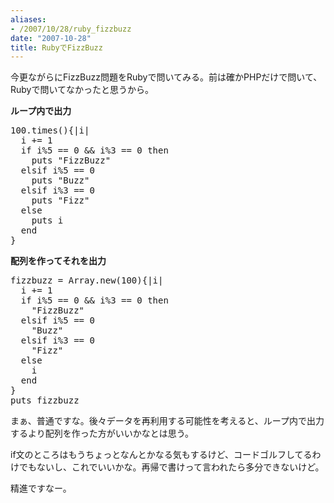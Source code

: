 ```yaml
---
aliases:
- /2007/10/28/ruby_fizzbuzz
date: "2007-10-28"
title: RubyでFizzBuzz
---
```

今更ながらにFizzBuzz問題をRubyで問いてみる。前は確かPHPだけで問いて、Rubyで問いてなかったと思うから。

<strong>ループ内で出力</strong>
<pre lang="ruby">
100.times(){|i|
  i += 1
  if i%5 == 0 && i%3 == 0 then
    puts "FizzBuzz"
  elsif i%5 == 0
    puts "Buzz"
  elsif i%3 == 0
    puts "Fizz"
  else
    puts i
  end
}</pre>
<strong>配列を作ってそれを出力</strong>
<pre lang="ruby">
fizzbuzz = Array.new(100){|i|
  i += 1
  if i%5 == 0 && i%3 == 0 then
    "FizzBuzz"
  elsif i%5 == 0
    "Buzz"
  elsif i%3 == 0
    "Fizz"
  else
    i
  end
}
puts fizzbuzz</pre>
まぁ、普通ですな。後々データを再利用する可能性を考えると、ループ内で出力するより配列を作った方がいいかなとは思う。

if文のところはもうちょっとなんとかなる気もするけど、コードゴルフしてるわけでもないし、これでいいかな。再帰で書けって言われたら多分できないけど。

精進ですなー。